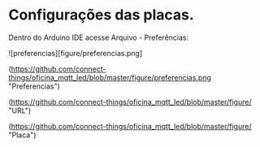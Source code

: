 # Configurações das placas.

Dentro do Arduino IDE acesse Arquivo - Preferências:

![preferencias][figure/preferencias.png]

(https://github.com/connect-things/oficina_mqtt_led/blob/master/figure/preferencias.png "Preferencias")

(https://github.com/connect-things/oficina_mqtt_led/blob/master/figure/ "URL")

(https://github.com/connect-things/oficina_mqtt_led/blob/master/figure/ "Placa")

